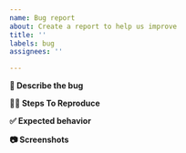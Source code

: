 ```yaml
---
name: Bug report
about: Create a report to help us improve
title: ''
labels: bug
assignees: ''

---
```


**📝 Describe the bug**
<!-- A clear and concise description of what the bug is. -->

**🏄‍♂️ Steps To Reproduce**
<!-- 
Steps to reproduce the behavior:
1. Go to '...'
2. Call command '....'
3. See error 
-->

**✅ Expected behavior**
<!-- A clear and concise description of what you expected to happen. -->

**📷 Screenshots**
<!-- If applicable, add screenshots to help explain your problem. -->

